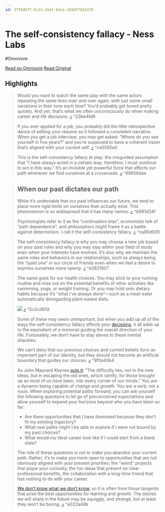 ```yaml
---
id: 37fb4b7f-5c21-41ef-b3ce-269d77824276
---
```


# The self-consistency fallacy - Ness Labs
#Omnivore

[Read on Omnivore](https://omnivore.app/me/the-self-consistency-fallacy-ness-labs-18dfe6dd405)
[Read Original](https://nesslabs.com/the-self-consistency-fallacy)

## Highlights

> Would you want to watch the same play with the same actors repeating the same lines over and over again, with just some small variations in their tone each time? You’d probably get bored pretty quickly. And yet, that’s what we often unconsciously do when making career and life decisions. [⤴️](https://omnivore.app/me/the-self-consistency-fallacy-ness-labs-18dfe6dd405#23be4fd9-e311-42f7-b57a-94b64985d40e)  ^23be4fd9

> If you ever applied for a job, you probably did the little retrospective dance of editing your resume so it followed a consistent narrative. When you get a job interview, you may get asked: “Where do you see yourself in five years?” and you’re supposed to have a coherent vision that’s aligned with your current self. [⤴️](https://omnivore.app/me/the-self-consistency-fallacy-ness-labs-18dfe6dd405#ce5585e0-7e3a-49b4-9185-56ae962f0e52)  ^ce5585e0

> This is the self-consistency fallacy at play: the misguided assumption that “I have always acted in a certain way; therefore, I must continue to act in this way.” It’s an invisible yet powerful force that affects our path whenever we find ourselves at a crossroads. [⤴️](https://omnivore.app/me/the-self-consistency-fallacy-ness-labs-18dfe6dd405#99656dae-495e-42ee-97a6-4490b688b3fd)  ^99656dae

> ## When our past dictates our path
> 
> While it’s undeniable that our past influences our future, we tend to place more rigid limits on ourselves than actually exist. This phenomenon is so widespread that it has many names. [⤴️](https://omnivore.app/me/the-self-consistency-fallacy-ness-labs-18dfe6dd405#b681d34f-5f1e-4df4-be44-de7e3521cc75)  ^b681d34f

> Psychologists refer to it as the “continuation bias”, economists talk of “path dependence”, and philosophers might frame it as a battle against determinism. I call it the self-consistency fallacy. [⤴️](https://omnivore.app/me/the-self-consistency-fallacy-ness-labs-18dfe6dd405#ca85d920-dc8c-40ca-83d9-c33a4fbb6ada)  ^ca85d920

> The self-consistency fallacy is why you may choose a new job based on your past roles and why you may stay within your field of study even when your interests have evolved. It’s also why we maintain the same roles and behaviors in our relationships, such as always being the “quiet one” in our circle of friends even when we feel a desire to express ourselves more openly. [⤴️](https://omnivore.app/me/the-self-consistency-fallacy-ness-labs-18dfe6dd405#e2821607-460b-4d57-8c02-3d1b3028079a)  ^e2821607

> The same goes for our health choices. You may stick to your running routine and miss out on the potential benefits of other activities like swimming, yoga, or weight training. Or you may hold onto dietary habits because it’s “what I’ve always done”—such as a meat-eater automatically disregarding plant-based diets.
> 
> ![](https://proxy-prod.omnivore-image-cache.app/622x236,szZSr5KDQ46p2cJtgHFAJmplXEyfQNoBiSLJrqnAlgHQ/https://nesslabs.com/wp-content/uploads/2023/06/self-consistency-fallacy-illustration-1024x390.png) [⤴️](https://omnivore.app/me/the-self-consistency-fallacy-ness-labs-18dfe6dd405#5c2cd97d-060f-4912-9039-623d78aee1a0)  ^5c2cd97d

> Some of these may seem unimportant, but when you add up all of the ways the self-consistency fallacy affects your [decisions](https://nesslabs.com/decision-making), it all adds up to the equivalent of a monorail guiding the overall direction of your life. Fortunately, we don’t have to stay slaves to these mental shackles.
> 
> We can’t deny that our previous choices and current beliefs form an important part of our identity, but they should not become an artificial boundary that guides our choices. [⤴️](https://omnivore.app/me/the-self-consistency-fallacy-ness-labs-18dfe6dd405#9f0a43b4-d089-4d57-b03d-d16b92db38ed)  ^9f0a43b4

> As John Maynard Keynes [puts it](https://www.quotationspage.com/quote/38205.html): “The difficulty lies, not in the new ideas, but in escaping the old ones, which ramify, for those brought up as most of us have been, into every corner of our minds.” You are a dynamic being capable of change and growth. You are a verb, not a noun. When exploring potential paths forward, you can ask yourself the following questions to let go of preconceived expectations and allow yourself to expand your horizons beyond who you have been so far:
> 
> * Are there opportunities that I have dismissed because they don’t fit my existing trajectory?
> * What new paths might I be able to explore if I were not bound by my past choices?
> * What would my ideal career look like if I could start from a blank slate?
> 
> The role of these questions is not to make you abandon your current path. Rather, it’s to make you more open to opportunities that are not obviously aligned with your present priorities: the “weird” projects that pique your curiosity, the fun ideas that present no clear professional benefits, the collaboration with a long-time friend that has nothing to do with your career.
> 
> [We don’t know what we don’t know](https://nesslabs.com/dunning-kruger-effect), so it is often from those tangents that arise the best opportunities for learning and growth. The stories we will share in the future may be squiggly, and strange, but at least they won’t be boring. [⤴️](https://omnivore.app/me/the-self-consistency-fallacy-ness-labs-18dfe6dd405#a022a49b-7af5-4638-9e24-d20e80dd08ea)  ^a022a49b

